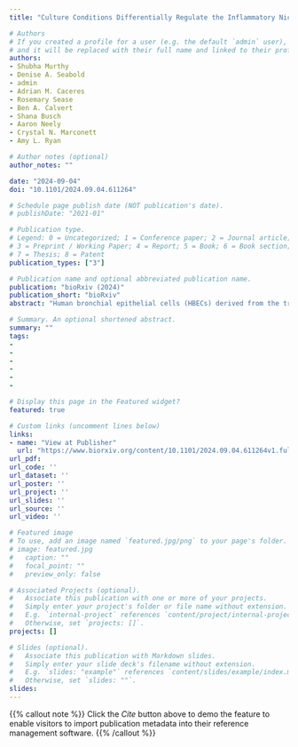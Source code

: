 ```yaml
---
title: "Culture Conditions Differentially Regulate the Inflammatory Niche and Cellular Phenotype of Tracheo-Bronchial Basal Stem Cells"

# Authors
# If you created a profile for a user (e.g. the default `admin` user), write the username (folder name) here 
# and it will be replaced with their full name and linked to their profile.
authors:
- Shubha Murthy
- Denise A. Seabold
- admin
- Adrian M. Caceres
- Rosemary Sease
- Ben A. Calvert
- Shana Busch
- Aaron Neely
- Crystal N. Marconett
- Amy L. Ryan

# Author notes (optional)
author_notes: ""

date: "2024-09-04"
doi: "10.1101/2024.09.04.611264"

# Schedule page publish date (NOT publication's date).
# publishDate: "2021-01"

# Publication type.
# Legend: 0 = Uncategorized; 1 = Conference paper; 2 = Journal article;
# 3 = Preprint / Working Paper; 4 = Report; 5 = Book; 6 = Book section;
# 7 = Thesis; 8 = Patent
publication_types: ["3"]

# Publication name and optional abbreviated publication name.
publication: "bioRxiv (2024)"
publication_short: "bioRxiv"
abstract: "Human bronchial epithelial cells (HBECs) derived from the tracheo-bronchial regions of human airways provide an excellent in vitro model for studying pathological mechanisms and evaluating therapeutics in human airway cells. This cell population comprises a mixed population of basal cells (BCs), the predominant stem cell in airways capable of both self-renewal and functional differentiation. Despite their potential for regenerative medicine, BCs exhibit significant phenotypic variability in culture. To investigate how culture conditions influence BC phenotype and function, we expanded three independent BC isolates in three media, airway epithelial cell growth medium (AECGM), dual-SMAD inhibitor (DSI)-enriched AECGM, and Pneumacult Ex plus (PEx+). Extensive RNA sequencing, immune assays and electrical measurements revealed that PEx+ media significantly drove cell proliferation and a broad pro-inflammatory phenotype in BCs. In contrast, BCs expanded in AECGM, displayed increased expression of structural and extracellular matrix components at high passage. Whereas culture in AECGM increased expression of some cytokines at high passage, DSI suppressed inflammation altogether thus implicating TGF-β in BC inflammatory processes. Differentiation capacity declined with time in culture irrespective of expansion media except for PLUNC expressing secretory cells that were elevated at high passage in AECGM and PEx+ suggestive of an immune modulatory role of PLUNC in BCs. These findings underscore the profound impact of media conditions on inflammatory niche and function of in vitro expanded BCs. The broad pro-inflammatory phenotype driven by PEx+ media, in particular, should be considered in the development of cell-based models for airway diseases and therapeutic application.NEW \&amp; NOTEWORTHY Airway basal cells, vital for airway regeneration and potential therapies, show significant changes based on culture conditions. Our study reveals that media composition and culture duration greatly affect basal cell properties with profound changes in the pro-inflammatory phenotype and extracellular matrix deposition driven by changes in growth conditions. These results underscore the critical impact of culture conditions on BC phenotype, influencing cell-based models for airway disease research and therapy.Competing Interest StatementThe authors have declared no competing interest."

# Summary. An optional shortened abstract.
summary: ""
tags:
- 
- 
- 
- 
- 
- 

# Display this page in the Featured widget?
featured: true

# Custom links (uncomment lines below)
links:
- name: "View at Publisher"
  url: "https://www.biorxiv.org/content/10.1101/2024.09.04.611264v1.full"
url_pdf: 
url_code: ''
url_dataset: ''
url_poster: ''
url_project: ''
url_slides: ''
url_source: ''
url_video: ''

# Featured image
# To use, add an image named `featured.jpg/png` to your page's folder. 
# image: featured.jpg
#   caption: ""
#   focal_point: ""
#   preview_only: false

# Associated Projects (optional).
#   Associate this publication with one or more of your projects.
#   Simply enter your project's folder or file name without extension.
#   E.g. `internal-project` references `content/project/internal-project/index.md`.
#   Otherwise, set `projects: []`.
projects: []

# Slides (optional).
#   Associate this publication with Markdown slides.
#   Simply enter your slide deck's filename without extension.
#   E.g. `slides: "example"` references `content/slides/example/index.md`.
#   Otherwise, set `slides: ""`.
slides:
---
```


{{% callout note %}}
Click the *Cite* button above to demo the feature to enable visitors to import publication metadata into their reference management software.
{{% /callout %}}
